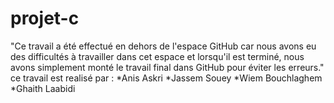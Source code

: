 # projet-c
"Ce travail a été effectué en dehors de l'espace GitHub car nous avons eu des difficultés à travailler dans cet espace et lorsqu'il est terminé,
nous avons simplement monté le travail final dans GitHub pour éviter les erreurs."
ce travail est realisé par : 
*Anis Askri
*Jassem Souey 
*Wiem Bouchlaghem
*Ghaith Laabidi
